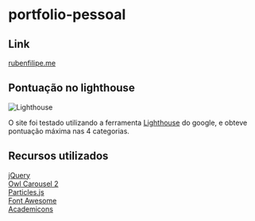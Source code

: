 # portfolio-pessoal

<h2>Link</h2>
<a href="rubenfilipe07.me">rubenfilipe.me</a>

<h2>Pontuação no lighthouse</h2>
<img src="https://user-images.githubusercontent.com/53026536/126054587-9c0aa5c8-8bc0-4775-9ea1-f2ef595451be.png" alt="Lighthouse">
<p>O site foi testado utilizando a ferramenta <a href="https://developers.google.com/web/tools/lighthouse">Lighthouse</a> do google, e obteve pontuação máxima nas 4 categorias.</p>

<h2>Recursos utilizados</h2>
<a href="https://jquery.com/">jQuery</a> <br>
<a href="https://github.com/OwlCarousel2/OwlCarousel2">Owl Carousel 2</a> <br>
<a href="https://github.com/VincentGarreau/particles.js">Particles.js</a> <br>
<a href="https://fontawesome.com/">Font Awesome</a> <br>
<a href="https://jpswalsh.github.io/academicons/">Academicons</a> <br>
